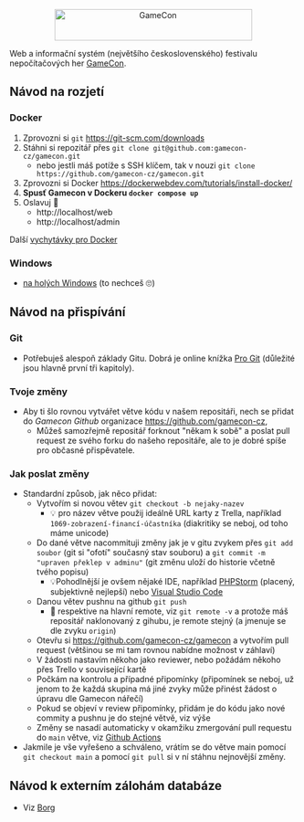 
<p align="center"><a href="http://gamecon.cz" target="_blank"><img width="346" height="55" src="http://gamecon.cz/soubory/styl/logo-github.png" alt="GameCon"></a></p>

Web a informační systém (největšího československého) festivalu nepočítačových her [GameCon](https://gamecon.cz).

## Návod na rozjetí

### Docker

1. Zprovozni si `git` https://git-scm.com/downloads
2. Stáhni si repozitář přes `git clone git@github.com:gamecon-cz/gamecon.git`
   - nebo jestli máš potíže s SSH klíčem, tak v nouzi `git clone https://github.com/gamecon-cz/gamecon.git`
3. Zprovozni si Docker https://dockerwebdev.com/tutorials/install-docker/
4. **Spusť Gamecon v Dockeru `docker compose up`**
5. Oslavuj 🥳
   - http://localhost/web
   - http://localhost/admin

Další [vychytávky pro Docker](./navody/docker.md)

### Windows
-  [na holých Windows](./navody/windows.md) (to nechceš 🙄)

## Návod na přispívání

### Git
- Potřebuješ alespoň základy Gitu. Dobrá je online knížka [Pro Git](https://git-scm.com/book/cs/v2) (důležité jsou hlavně první tři kapitoly).

### Tvoje změny
- Aby ti šlo rovnou vytvářet větve kódu v našem repositáři, nech se přidat do _Gamecon Github_ organizace https://github.com/gamecon-cz,
  - Můžeš samozřejmě repositář forknout "někam k sobě" a poslat pull request ze svého forku do našeho repositáře, ale to je dobré spíše pro občasné přispěvatele.

### Jak poslat změny
- Standardní způsob, jak něco přidat:
  - Vytvořím si novou větev `git checkout -b nejaky-nazev`
    - 💡 pro název větve použij ideálně URL karty z Trella, například `1069-zobrazení-financí-účastníka` (diakritiky se neboj, od toho máme unicode)
  - Do dané větve nacommituji změny jak je v gitu zvykem přes `git add soubor` (git si "ofotí" současný stav souboru) a `git commit -m "upraven překlep v adminu"` (git změnu uloží do historie včetně tvého popisu)
    - 💡Pohodlnější je ovšem nějaké IDE, například [PHPStorm](https://www.jetbrains.com/phpstorm/download/#section=linux) (placený, subjektivně nejlepší) nebo [Visual Studio Code](https://code.visualstudio.com/download)
  - Danou větev pushnu na github `git push`
    - 📖 respektive na hlavní remote, viz `git remote -v` a protože máš repositář naklonovaný z gihubu, je remote stejný (a jmenuje se dle zvyku `origin`)
  - Otevřu si https://github.com/gamecon-cz/gamecon a vytvořím pull request (většinou se mi tam rovnou nabídne možnost v záhlaví)
  - V žádosti nastavím někoho jako reviewer, nebo požádám někoho přes Trello v související kartě
  - Počkám na kontrolu a případné připomínky (připomínek se neboj, už jenom to že každá skupina má jiné zvyky může přinést žádost o úpravu dle Gamecon nářečí)
  - Pokud se objeví v review připomínky, přidám je do kódu jako nové commity a pushnu je do stejné větvě, viz výše
  - Změny se nasadí automaticky v okamžiku zmergování pull requestu do `main` větve, viz [Github Actions](https://github.com/gamecon-cz/gamecon/actions/workflows/deploy-ostra.yml)
- Jakmile je vše vyřešeno a schváleno, vrátím se do větve main pomocí `git checkout main` a pomocí `git pull` si v ní stáhnu nejnovější změny.

## Návod k externím zálohám databáze

- Viz [Borg](./navody/borg.md)
